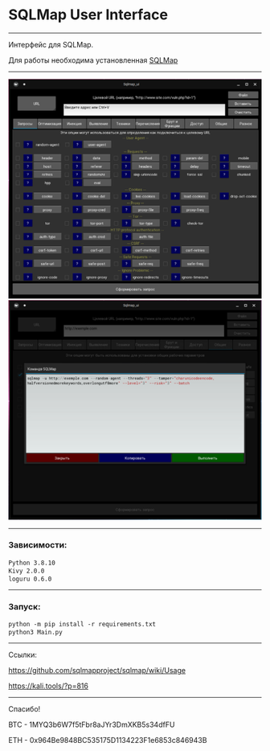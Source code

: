 # SQLMap User Interface
___
Интерфейс для SQLMap.


Для работы необходима установленная [SQLMap](https://github.com/sqlmapproject/sqlmap)
___
![](pic/screen1.png "Стартовый экран")
![](pic/screen2.png "Вывод")

___
### Зависимости:
```commandline
Python 3.8.10 
Kivy 2.0.0
loguru 0.6.0
```
___
### Запуск:
```
python -m pip install -r requirements.txt
python3 Main.py
```

___
Ссылки:

https://github.com/sqlmapproject/sqlmap/wiki/Usage

https://kali.tools/?p=816
___
Спасибо!

 BTC - 
1MYQ3b6W7f5tFbr8aJYr3DmXKB5s34dfFU

 ETH - 
0x964Be9848BC535175D1134223F1e6853c846943B


